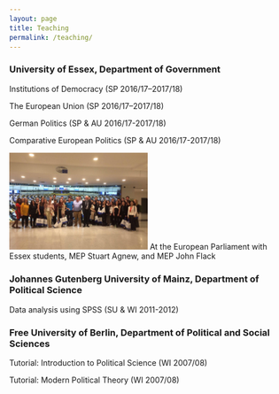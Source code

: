 ```yaml
---
layout: page
title: Teaching
permalink: /teaching/
---
```


### University of Essex, Department of Government
Institutions of Democracy (SP 2016/17–2017/18)

The European Union (SP 2016/17–2017/18)

German Politics (SP & AU 2016/17-2017/18)

Comparative European Politics (SP & AU 2016/17-2017/18)

<p>
<span class="marginnote shownote"> <!--
<div class="figure">--> <img src="assets/img/European_Parliament.jpg" alt="picture" width="250"  /> <!--
<p class="caption marginnote">-->At the European Parliament with Essex students, MEP Stuart Agnew, and MEP John Flack<!--</p>--> <!--</div>--></span>
</p>

### Johannes Gutenberg University of Mainz, Department of Political Science
Data analysis using SPSS (SU & WI 2011-2012)
	
### Free University of Berlin, Department of Political and Social Sciences
Tutorial: Introduction to Political Science (WI 2007/08)

Tutorial: Modern Political Theory (WI 2007/08)
